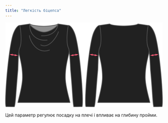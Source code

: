 ```yaml
---
title: "Легкість біцепса"
---
```


![Налаштування свободи облягання навколо біцепсів на Діані](./bicepsease.svg)

Цей параметр регулює посадку на плечі і впливає на глибину пройми.




